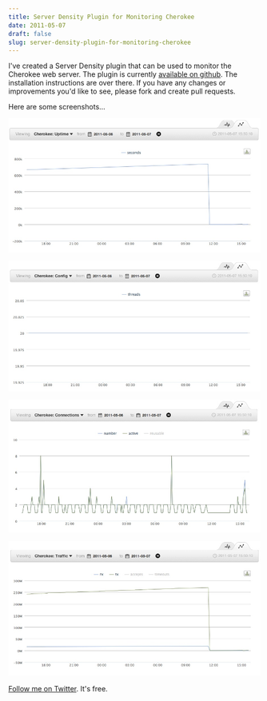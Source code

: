 ```yaml
---
title: Server Density Plugin for Monitoring Cherokee
date: 2011-05-07
draft: false
slug: server-density-plugin-for-monitoring-cherokee
---
```


I've created a Server Density plugin that can be used to monitor the Cherokee web server. The plugin is currently [available on github](http://github.com/cloudartisan/sd-cherokee). The installation instructions are over there. If you have any changes or improvements you'd like to see, please fork and create pull requests.

Here are some screenshots...

![Cherokee Uptime](/images/2011/05/cherokee_uptime.jpg)

![Cherokee Configured Threads](/images/2011/05/cherokee_config_threads.jpg)

![Cherokee Connections](/images/2011/05/cherokee_connections.jpg)

![Cherokee Traffic](/images/2011/05/cherokee_traffic.jpg)

[Follow me on Twitter](https://twitter.com/davidltaylor). It's free.

